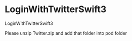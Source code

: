 # LoginWithTwitterSwift3
LoginWithTwitterSwift3

Please unzip Twitter.zip and add that folder into pod folder
